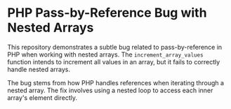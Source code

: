 # PHP Pass-by-Reference Bug with Nested Arrays

This repository demonstrates a subtle bug related to pass-by-reference in PHP when working with nested arrays. The `increment_array_values` function intends to increment all values in an array, but it fails to correctly handle nested arrays.

The bug stems from how PHP handles references when iterating through a nested array.  The fix involves using a nested loop to access each inner array's element directly.